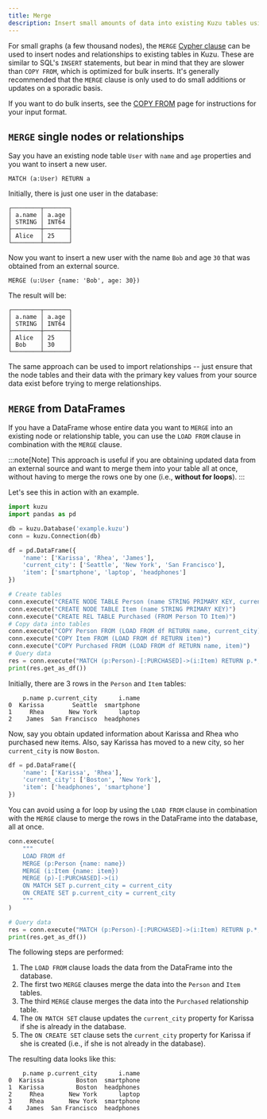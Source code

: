 ```yaml
---
title: Merge
description: Insert small amounts of data into existing Kuzu tables using the MERGE clause with nodes and relationships.
---
```


For small graphs (a few thousand nodes), the `MERGE` [Cypher clause](/cypher/data-manipulation-clauses)
can be used to insert nodes and
relationships to existing tables in Kuzu. These are similar to SQL's `INSERT` statements, but bear in
mind that they are slower than `COPY FROM`, which is optimized for bulk inserts. It's generally
recommended that the `MERGE` clause is only used to do small additions or updates on a sporadic basis.

If you want to do bulk inserts, see the [COPY FROM](/import) page for instructions for your input format.

## `MERGE` single nodes or relationships

Say you have an existing node table `User` with `name` and `age` properties and you want to insert a new user.

```cypher
MATCH (a:User) RETURN a
```
Initially, there is just one user in the database:

```table
┌────────┬───────┐
│ a.name │ a.age │
│ STRING │ INT64 │
├────────┼───────┤
│ Alice  │ 25    │
└────────┴───────┘
```

Now you want to insert a new user with the name `Bob` and age `30` that was obtained from an
external source.

```cypher
MERGE (u:User {name: 'Bob', age: 30})
```

The result will be:

```table
┌────────┬───────┐
│ a.name │ a.age │
│ STRING │ INT64 │
├────────┼───────┤
│ Alice  │ 25    │
│ Bob    │ 30    │
└────────┴───────┘
```

The same approach can be used to import relationships -- just ensure that the node tables and their
data with the primary key values from your source data exist before trying to merge relationships.

## `MERGE` from DataFrames

If you have a DataFrame whose entire data you want to `MERGE` into an existing node or relationship table,
you can use the `LOAD FROM` clause in combination with the `MERGE` clause.

:::note[Note]
This approach is useful if you are
obtaining updated data from an external source and want to merge them into your table all at once,
without having to merge the rows one by one (i.e., **without for loops**).
:::

Let's see this in action with an example.

```py
import kuzu
import pandas as pd

db = kuzu.Database('example.kuzu')
conn = kuzu.Connection(db)

df = pd.DataFrame({
    'name': ['Karissa', 'Rhea', 'James'],
    'current_city': ['Seattle', 'New York', 'San Francisco'],
    'item': ['smartphone', 'laptop', 'headphones']
})

# Create tables
conn.execute("CREATE NODE TABLE Person (name STRING PRIMARY KEY, current_city STRING)")
conn.execute("CREATE NODE TABLE Item (name STRING PRIMARY KEY)")
conn.execute("CREATE REL TABLE Purchased (FROM Person TO Item)")
# Copy data into tables
conn.execute("COPY Person FROM (LOAD FROM df RETURN name, current_city)")
conn.execute("COPY Item FROM (LOAD FROM df RETURN item)")
conn.execute("COPY Purchased FROM (LOAD FROM df RETURN name, item)")
# Query data
res = conn.execute("MATCH (p:Person)-[:PURCHASED]->(i:Item) RETURN p.*, i.*")
print(res.get_as_df())
```

Initially, there are 3 rows in the `Person` and `Item` tables:
```
    p.name p.current_city      i.name
0  Karissa        Seattle  smartphone
1     Rhea       New York      laptop
2    James  San Francisco  headphones
```

Now, say you obtain updated information about Karissa and Rhea who purchased new items.
Also, say Karissa has moved to a new city, so her `current_city` is now `Boston`.

```py
df = pd.DataFrame({
    'name': ['Karissa', 'Rhea'],
    'current_city': ['Boston', 'New York'],
    'item': ['headphones', 'smartphone']
})
```

You can avoid using a for loop by using the `LOAD FROM` clause in combination with the `MERGE` clause
to merge the rows in the DataFrame into the database, all at once.

```py
conn.execute(
    """
    LOAD FROM df
    MERGE (p:Person {name: name})
    MERGE (i:Item {name: item})
    MERGE (p)-[:PURCHASED]->(i)
    ON MATCH SET p.current_city = current_city
    ON CREATE SET p.current_city = current_city
    """
)

# Query data
res = conn.execute("MATCH (p:Person)-[:PURCHASED]->(i:Item) RETURN p.*, i.*")
print(res.get_as_df())
```

The following steps are performed:
1. The `LOAD FROM` clause loads the data from the DataFrame into the database.
2. The first two `MERGE` clauses merge the data into the `Person` and `Item` tables.
3. The third `MERGE` clause merges the data into the `Purchased` relationship table.
4. The `ON MATCH SET` clause updates the `current_city` property for Karissa if she is already in the database.
5. The `ON CREATE SET` clause sets the `current_city` property for Karissa if she is created
(i.e., if she is not already in the database).

The resulting data looks like this:

```
    p.name p.current_city      i.name
0  Karissa         Boston  smartphone
1  Karissa         Boston  headphones
2     Rhea       New York      laptop
3     Rhea       New York  smartphone
4    James  San Francisco  headphones
```